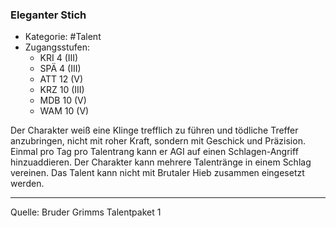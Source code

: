 ### Eleganter Stich

- Kategorie: #Talent
- Zugangsstufen:
  - KRI 4 (III)
  - SPÄ 4 (III)
  - ATT 12 (V)
  - KRZ 10 (III)
  - MDB 10 (V)
  - WAM 10 (V)

Der Charakter weiß eine Klinge trefflich zu führen und tödliche Treffer anzubringen, nicht mit roher Kraft, sondern mit Geschick und Präzision. Einmal pro Tag pro Talentrang kann er AGI auf einen Schlagen-Angriff hinzuaddieren. Der Charakter kann mehrere Talentränge in einem Schlag vereinen. Das Talent kann nicht mit Brutaler Hieb zusammen eingesetzt werden.

---

Quelle: Bruder Grimms Talentpaket 1
